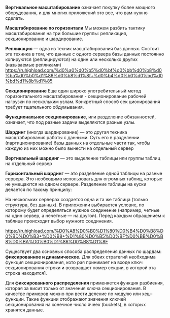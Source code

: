 

**Вертикальное масштабирование** означает покупку более мощного оборудования, и для многих приложений это все, что вам нужно сделать.

**Масштабирование по горизонтали**
Мы можем разбить тактику масштабирования на три большие группы: репликация, секционирование и шардирование.


**Репликация** — одна из техник масштабирования баз данных. Состоит эта техника в том, что данные с одного сервера базы данных постоянно копируются (реплицируются) на один или несколько других (называемые репликами)
https://ruhighload.com/%d0%a0%d0%b5%d0%bf%d0%bb%d0%b8%d0%ba%d0%b0%d1%86%d0%b8%d1%8f+%d0%b4%d0%b0%d0%bd%d0%bd%d1%8b%d1%85

**Секционирование**
Еще один широко употребительный метод горизонтального масштабирования - секционирование рабочей нагрузки по нескольким узлам. Конкретный способ сек­ ционирования требует тщательного обдумывания.

**Функциональное секционирование**, или разделение обязанностей, означает, что под разные задачи выделяются разные узлы.





**Шардинг** (иногда шардирование) — это другая техника масштабирования работы с данными. Суть его в разделении (партиционирование) базы данных на отдельные части так, чтобы каждую из них можно было вынести на отдельный сервер

**Вертикальный шардинг** — это выделение таблицы или группы таблиц на отдельный сервер

**Горизонтальный шардинг** — это разделение одной таблицы на разные сервера. Это необходимо использовать для огромных таблиц, которые не умещаются на одном сервере. Разделение таблицы на куски делается по такому принципу:

На нескольких серверах создается одна и та же таблица (только структура, без данных).
В приложении выбирается условие, по которому будет определяться нужное соединение (например, четные на один сервер, а нечетные — на другой).
Перед каждым обращением к таблице происходит выбор нужного соединения.

https://ruhighload.com/%D0%A8%D0%B0%D1%80%D0%B4%D0%B8%D0%BD%D0%B3+%D0%B8+%D1%80%D0%B5%D0%BF%D0%BB%D0%B8%D0%BA%D0%B0%D1%86%D0%B8%D1%8F

Существует два основных способа распределения данных по шардам: **фиксированное и динамическое.** Для обеих стратегий необходима функция секционирования, кото­ рая принимает на входе ключ секционирования строки и возвращает номер секции, в которой эта строка находится1.

Для **фиксированного распределения** применяется функция разбиения, которая за­ висит только от значения ключа секционирования. В качестве примеров можно при­ вести деление по модулю или хеш-функции. Такие функции отображают значения ключей секционирования на конечное число ячеек (buckets), в которых хранятся данные.
